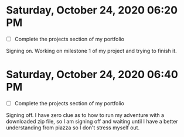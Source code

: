 # Saturday, October 24, 2020 06:20 PM
- [ ] Complete the projects section of my portfolio 

Signing on. Working on milestone 1 of my project and trying to finish it. 

# Saturday, October 24, 2020 06:40 PM
- [ ] Complete the projects section of my portfolio 

Signing off. I have zero clue as to how to run my adventure with a downloaded zip file, so I am signing off and waiting until I have a better understanding from piazza so I don't stress myself out. 
